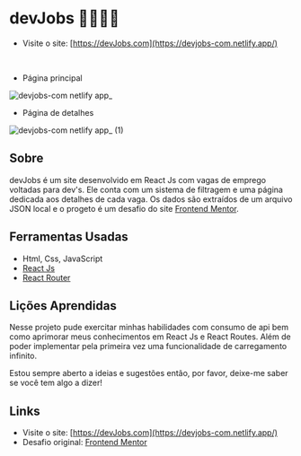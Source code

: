 # devJobs 💼👩🏻‍💻

* Visite o site: [https://devJobs.com](https://devjobs-com.netlify.app/)
<br/>

* Página principal

![devjobs-com netlify app_](https://user-images.githubusercontent.com/77863766/168403428-6fb10e19-1998-478e-9ec0-b3b04d8c69ea.png)

* Página de detalhes

![devjobs-com netlify app_ (1)](https://user-images.githubusercontent.com/77863766/168403424-ed2e0954-cb8b-447e-b20c-05a3c9575065.png)

## Sobre

devJobs é um site desenvolvido em React Js com vagas de emprego voltadas para dev's. Ele conta com um sistema de filtragem e uma página dedicada aos detalhes
de cada vaga. Os dados são extraídos de um arquivo JSON local e o progeto é um 
desafio do site [Frontend Mentor](https://www.frontendmentor.io/challenges/devjobs-web-app-HuvC_LP4l).

## Ferramentas Usadas

* Html, Css, JavaScript
* [React Js](https://pt-br.reactjs.org/)
* [React Router](https://v5.reactrouter.com/web/guides/quick-start)

## Lições Aprendidas

Nesse projeto pude exercitar minhas habilidades com consumo de api bem como aprimorar meus conhecimentos em React Js e React Routes. Além de poder implementar pela
primeira vez uma funcionalidade de carregamento infinito.

Estou sempre aberto a ideias e sugestões então, por favor, deixe-me saber se você tem algo a dizer!

## Links

* Visite o site: [https://devJobs.com](https://devjobs-com.netlify.app/)
* Desafio original: [Frontend Mentor](https://www.frontendmentor.io/challenges/devjobs-web-app-HuvC_LP4l)
